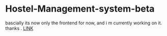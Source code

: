 # Hostel-Management-system-beta
bascially its now only the frontend for now, and i m currently working on it. thanks . [LINK](https://harshal20m.github.io/Hostel-Management-system-beta-/)
